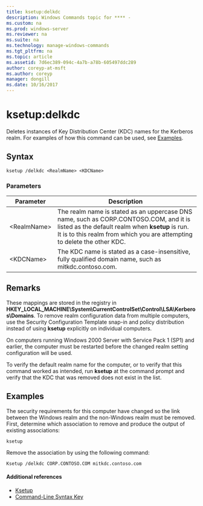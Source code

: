 ```yaml
---
title: ksetup:delkdc
description: Windows Commands topic for **** - 
ms.custom: na
ms.prod: windows-server
ms.reviewer: na
ms.suite: na
ms.technology: manage-windows-commands
ms.tgt_pltfrm: na
ms.topic: article
ms.assetid: 7d6ec389-094c-4a7b-a78b-605497ddc289
author: coreyp-at-msft
ms.author: coreyp
manager: dongill
ms.date: 10/16/2017
---
```


# ksetup:delkdc



Deletes instances of Key Distribution Center (KDC) names for the Kerberos realm. For examples of how this command can be used, see [Examples](#BKMK_Examples).

## Syntax

```
ksetup /delkdc <RealmName> <KDCName>
```

### Parameters

|Parameter|Description|
|---------|-----------|
|\<RealmName>|The realm name is stated as an uppercase DNS name, such as CORP.CONTOSO.COM, and it is listed as the default realm when **ksetup** is run. It is to this realm from which you are attempting to delete the other KDC.|
|\<KDCName>|The KDC name is stated as a case-insensitive, fully qualified domain name, such as mitkdc.contoso.com.|

## Remarks

These mappings are stored in the registry in **HKEY_LOCAL_MACHINE\System\CurrentControlSet\Control\LSA\Kerberos\Domains**. To remove realm configuration data from multiple computers, use the Security Configuration Template snap-in and policy distribution instead of using **ksetup** explicitly on individual computers.

On computers running Windows 2000 Server with Service Pack 1 (SP1) and earlier, the computer must be restarted before the changed realm setting configuration will be used.

To verify the default realm name for the computer, or to verify that this command worked as intended, run **ksetup** at the command prompt and verify that the KDC that was removed does not exist in the list.

## <a name=BKMK_Examples></a>Examples

The security requirements for this computer have changed so the link between the Windows realm and the non-Windows realm must be removed. First, determine which association to remove and produce the output of existing associations:
```
ksetup
```
Remove the association by using the following command:
```
Ksetup /delkdc CORP.CONTOSO.COM mitkdc.contoso.com
```

#### Additional references

-   [Ksetup](ksetup.md)
-   [Command-Line Syntax Key](command-line-syntax-key.md)